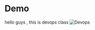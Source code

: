 # Demo

hello guys , this is devops class
![Devops](https://img.shields.io/badge/JavaScript-FFD43B?style=for-the-badge&logo=javascript&logoColor=white)
